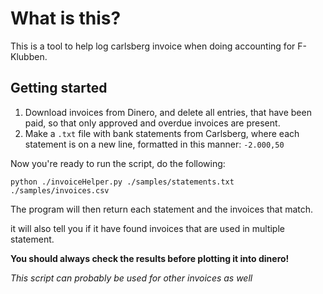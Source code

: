 # What is this?
This is a tool to help log carlsberg invoice when doing accounting for F-Klubben.

## Getting started

1. Download invoices from Dinero, and delete all entries, that have been paid, so that only approved and overdue invoices are present.
2. Make a `.txt` file with bank statements from Carlsberg, where each statement is on a new line, formatted in this manner: `-2.000,50`

Now you're ready to run the script, do the following:
```console
python ./invoiceHelper.py ./samples/statements.txt ./samples/invoices.csv
```

The program will then return each statement and the invoices that match. 

it will also tell you if it have found invoices that are used in multiple statement.

**You should always check the results before plotting it into dinero!**

*This script can probably be used for other invoices as well*
